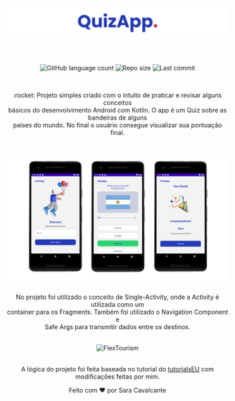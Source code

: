 <h1 align="center">
    <img alt="QuizApp" title="#QuizApp" src="preview/logo.png" />
</h1>
<br>
<p align="center">
  <img alt="GitHub language count" src="https://img.shields.io/github/languages/count/saracavalcante/quizzapp-project?color=%23243BB8&style=flat-square"/>
  <img alt="Repo size" src="https://img.shields.io/github/repo-size/saracavalcante/quizzapp-project?color=%23243BB8&style=flat-square"/>
  <img alt="Last commit" src="https://img.shields.io/github/last-commit/saracavalcante/quizzapp-project?color=%23243BB8&style=flat-square"/>
</p>
<br>
<p align="center">
  :rocket: Projeto simples criado com o intuito de praticar e revisar alguns conceitos <br> básicos do desenvolvimento Android com Kotlin.
  O app é um Quiz sobre as bandeiras de alguns <br> países do mundo. No final o usuário consegue visualizar sua pontuação final.
</p>
<h1 align="center">
    <img alt="QuizApp" title="#QuizApp" src="preview/screenshot.png" />
</h1>
<p align="center">
  No projeto foi utilizado o conceito de Single-Activity, onde a Activity é utilizada como um <br> container para os Fragments. Também foi utilizado o Navigation Component e <br> Safe Args para transmitir dados entre os destinos.
</p>
<br>
<div align="center">
  <img width=270 height=543 alt="FlexTourism" title="#FlexTourism" src="preview/gif.gif" />
</div>
<br>
<p align="center">
  A lógica do projeto foi feita baseada no tutorial do <a href="https://www.youtube.com/c/tutorialsEU">tutorialsEU</a> com modificações feitas por mim.
</p>
<div align="center">
  <p>Feito com ❤️ por Sara Cavalcante</p>
</div>
